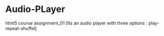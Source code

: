 # Audio-PLayer
html5 course assignment_01   [Its an audio player with three options : play-repeat-shuffel]

